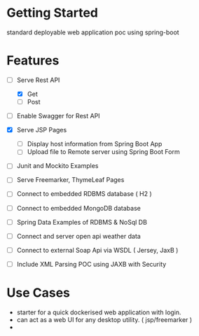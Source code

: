 # Getting Started

standard deployable web application poc using spring-boot

# Features
- [ ] Serve Rest API
  - [X] Get
  - [ ] Post
- [ ] Enable Swagger for Rest API
- [X] Serve JSP Pages
  - [ ] Display host information from Spring Boot App
  - [ ] Upload file to Remote server using Spring Boot Form
- [ ] Junit and Mockito Examples
- [ ] Serve Freemarker, ThymeLeaf Pages
- [ ] Connect to embedded RDBMS database ( H2 )
- [ ] Connect to embedded MongoDB database
- [ ] Spring Data Examples of RDBMS & NoSql DB
- [ ] Connect and server open api weather data
- [ ] Connect to external Soap Api via WSDL ( Jersey, JaxB )
- [ ] Include XML Parsing POC using JAXB with Security


# Use Cases
- starter for a quick dockerised web application with login.
- can act as a web UI for any desktop utility. ( jsp/freemarker )
- 